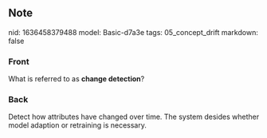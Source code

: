 ## Note
nid: 1636458379488
model: Basic-d7a3e
tags: 05_concept_drift
markdown: false

### Front
What is referred to as <b>change detection</b>?

### Back
Detect how attributes have changed over time. The system desides whether model adaption or retraining is necessary.
